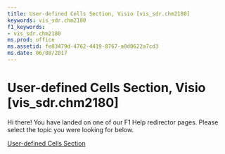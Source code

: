 ```yaml
---
title: User-defined Cells Section, Visio [vis_sdr.chm2180]
keywords: vis_sdr.chm2180
f1_keywords:
- vis_sdr.chm2180
ms.prod: office
ms.assetid: fe83479d-4762-4419-8767-a0d0622a7cd3
ms.date: 06/08/2017
---
```



# User-defined Cells Section, Visio [vis_sdr.chm2180]

Hi there! You have landed on one of our F1 Help redirector pages. Please select the topic you were looking for below.

[User-defined Cells Section](http://msdn.microsoft.com/library/5630b446-5668-f7c1-1e34-6d4f84600f7f%28Office.15%29.aspx)

